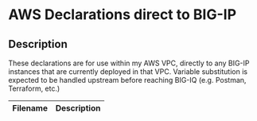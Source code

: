 # AWS Declarations direct to BIG-IP

## Description

These declarations are for use within my AWS VPC, directly to any BIG-IP instances that are currently deployed in that VPC.  Variable substitution is expected to be handled upstream before reaching BIG-IQ (e.g. Postman, Terraform, etc.)

| Filename | Description |
| -------- | ----------- |
